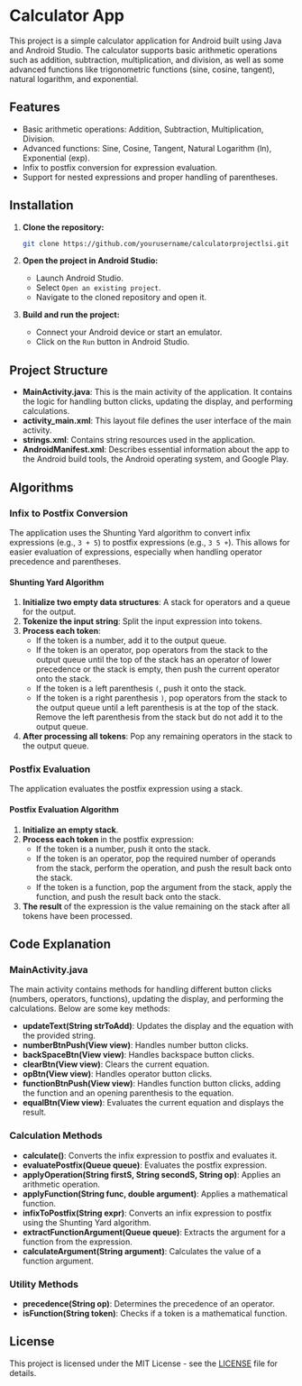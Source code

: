 # Calculator App

This project is a simple calculator application for Android built using Java and Android Studio. The calculator supports basic arithmetic operations such as addition, subtraction, multiplication, and division, as well as some advanced functions like trigonometric functions (sine, cosine, tangent), natural logarithm, and exponential.

## Features

- Basic arithmetic operations: Addition, Subtraction, Multiplication, Division.
- Advanced functions: Sine, Cosine, Tangent, Natural Logarithm (ln), Exponential (exp).
- Infix to postfix conversion for expression evaluation.
- Support for nested expressions and proper handling of parentheses.

## Installation

1. **Clone the repository:**
    ```bash
    git clone https://github.com/yourusername/calculatorprojectlsi.git
    ```

2. **Open the project in Android Studio:**
    - Launch Android Studio.
    - Select `Open an existing project`.
    - Navigate to the cloned repository and open it.

3. **Build and run the project:**
    - Connect your Android device or start an emulator.
    - Click on the `Run` button in Android Studio.

## Project Structure

- **MainActivity.java**: This is the main activity of the application. It contains the logic for handling button clicks, updating the display, and performing calculations.
- **activity_main.xml**: This layout file defines the user interface of the main activity.
- **strings.xml**: Contains string resources used in the application.
- **AndroidManifest.xml**: Describes essential information about the app to the Android build tools, the Android operating system, and Google Play.

## Algorithms

### Infix to Postfix Conversion

The application uses the Shunting Yard algorithm to convert infix expressions (e.g., `3 + 5`) to postfix expressions (e.g., `3 5 +`). This allows for easier evaluation of expressions, especially when handling operator precedence and parentheses.

#### Shunting Yard Algorithm

1. **Initialize two empty data structures**: A stack for operators and a queue for the output.
2. **Tokenize the input string**: Split the input expression into tokens.
3. **Process each token**:
    - If the token is a number, add it to the output queue.
    - If the token is an operator, pop operators from the stack to the output queue until the top of the stack has an operator of lower precedence or the stack is empty, then push the current operator onto the stack.
    - If the token is a left parenthesis `(`, push it onto the stack.
    - If the token is a right parenthesis `)`, pop operators from the stack to the output queue until a left parenthesis is at the top of the stack. Remove the left parenthesis from the stack but do not add it to the output queue.
4. **After processing all tokens**: Pop any remaining operators in the stack to the output queue.

### Postfix Evaluation

The application evaluates the postfix expression using a stack.

#### Postfix Evaluation Algorithm

1. **Initialize an empty stack**.
2. **Process each token** in the postfix expression:
    - If the token is a number, push it onto the stack.
    - If the token is an operator, pop the required number of operands from the stack, perform the operation, and push the result back onto the stack.
    - If the token is a function, pop the argument from the stack, apply the function, and push the result back onto the stack.
3. **The result** of the expression is the value remaining on the stack after all tokens have been processed.

## Code Explanation

### MainActivity.java

The main activity contains methods for handling different button clicks (numbers, operators, functions), updating the display, and performing the calculations. Below are some key methods:

- **updateText(String strToAdd)**: Updates the display and the equation with the provided string.
- **numberBtnPush(View view)**: Handles number button clicks.
- **backSpaceBtn(View view)**: Handles backspace button clicks.
- **clearBtn(View view)**: Clears the current equation.
- **opBtn(View view)**: Handles operator button clicks.
- **functionBtnPush(View view)**: Handles function button clicks, adding the function and an opening parenthesis to the equation.
- **equalBtn(View view)**: Evaluates the current equation and displays the result.

### Calculation Methods

- **calculate()**: Converts the infix expression to postfix and evaluates it.
- **evaluatePostfix(Queue<String> queue)**: Evaluates the postfix expression.
- **applyOperation(String firstS, String secondS, String op)**: Applies an arithmetic operation.
- **applyFunction(String func, double argument)**: Applies a mathematical function.
- **infixToPostfix(String expr)**: Converts an infix expression to postfix using the Shunting Yard algorithm.
- **extractFunctionArgument(Queue<String> queue)**: Extracts the argument for a function from the expression.
- **calculateArgument(String argument)**: Calculates the value of a function argument.

### Utility Methods

- **precedence(String op)**: Determines the precedence of an operator.
- **isFunction(String token)**: Checks if a token is a mathematical function.

## License

This project is licensed under the MIT License - see the [LICENSE](LICENSE) file for details.
